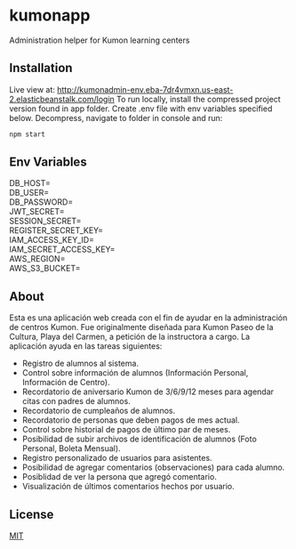 # kumonapp
Administration helper for Kumon learning centers


## Installation

Live view at: http://kumonadmin-env.eba-7dr4vmxn.us-east-2.elasticbeanstalk.com/login
To run locally, install the compressed project version found in app folder. 
Create .env file with env variables specified below.
Decompress, navigate to folder in console and run:

```bash
npm start
```

## Env Variables

DB_HOST=  
DB_USER=  
DB_PASSWORD=  
JWT_SECRET=  
SESSION_SECRET=  
REGISTER_SECRET_KEY=  
IAM_ACCESS_KEY_ID=  
IAM_SECRET_ACCESS_KEY=  
AWS_REGION=  
AWS_S3_BUCKET=  

## About

Esta es una aplicación web creada con el fin de ayudar en la administración de centros Kumon. Fue originalmente diseñada para Kumon Paseo de la Cultura, Playa del Carmen, a petición de la instructora a cargo. La aplicación ayuda en las tareas siguientes:

  + Registro de alumnos al sistema.
  + Control sobre información de alumnos (Información Personal, Información de Centro).
  + Recordatorio de aniversario Kumon de 3/6/9/12 meses para agendar citas con padres de alumnos.
  + Recordatorio de cumpleaños de alumnos.
  + Recordatorio de personas que deben pagos de mes actual.
  + Control sobre historial de pagos de último par de meses.
  + Posibilidad de subir archivos de identificación de alumnos (Foto Personal, Boleta Mensual).
  + Registro personalizado de usuarios para asistentes.
  + Posibilidad de agregar comentarios (observaciones) para cada alumno.
  + Posiblidad de ver la persona que agregó comentario.
  + Visualización de últimos comentarios hechos por usuario.

## License
[MIT](https://choosealicense.com/licenses/mit/)
